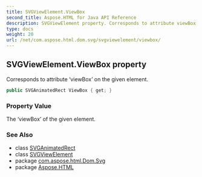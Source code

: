 ```yaml
---
title: SVGViewElement.ViewBox
second_title: Aspose.HTML for Java API Reference
description: SVGViewElement property. Corresponds to attribute viewBox on the given element
type: docs
weight: 20
url: /net/com.aspose.html.dom.svg/svgviewelement/viewbox/
---
```

## SVGViewElement.ViewBox property

Corresponds to attribute ‘viewBox’ on the given element.

```java
public SVGAnimatedRect ViewBox { get; }
```

### Property Value

The ‘viewBox’ of the given element.

### See Also

* class [SVGAnimatedRect](../../../com.aspose.html.dom.svg.datatypes/svganimatedrect/)
* class [SVGViewElement](../)
* package [com.aspose.html.Dom.Svg](../../svgviewelement/)
* package [Aspose.HTML](../../../)
